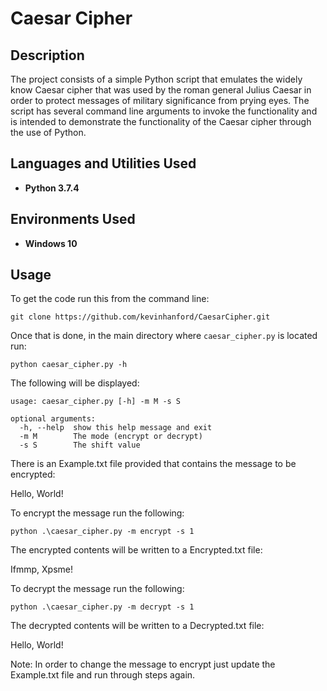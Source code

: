 <h1>Caesar Cipher</h1>

<h2>Description</h2>
The project consists of a simple Python script that emulates the widely know Caesar cipher that was used by the roman general Julius Caesar in order to protect messages of military significance from prying eyes. The script has several command line arguments to invoke the functionality and is intended to demonstrate the functionality of the Caesar cipher through the use of Python.


<h2>Languages and Utilities Used</h2>

- <b>Python 3.7.4</b>

<h2>Environments Used </h2>

- <b>Windows 10</b>

<h2>Usage</h2>

To get the code run this from the command line:

```commandline
git clone https://github.com/kevinhanford/CaesarCipher.git
```

Once that is done, in the main directory where `caesar_cipher.py` is located run:

```commandline
python caesar_cipher.py -h
```

The following will be displayed:

```commandline
usage: caesar_cipher.py [-h] -m M -s S

optional arguments:
  -h, --help  show this help message and exit
  -m M        The mode (encrypt or decrypt)
  -s S        The shift value
```

There is an Example.txt file provided that contains the message to be encrypted:

Hello, World!

To encrypt the message run the following:

```commandline
python .\caesar_cipher.py -m encrypt -s 1
```

The encrypted contents will be written to a Encrypted.txt file:

Ifmmp, Xpsme!

To decrypt the message run the following:

```commandline
python .\caesar_cipher.py -m decrypt -s 1
```

The decrypted contents will be written to a Decrypted.txt file:

Hello, World!

Note:
In order to change the message to encrypt just update the Example.txt file and run through steps again.

